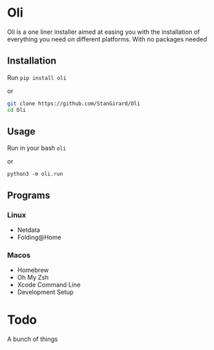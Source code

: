 # Oli

Oli is a one liner installer aimed at easing you with the installation of everything you need on different platforms. With no packages needed

## Installation

Run `pip install oli`

or 

```Bash
git clone https://github.com/StanGirard/Oli
cd Oli
```

## Usage 

Run in your bash `oli`

or 

`python3 -m oli.run`

## Programs

### Linux

- Netdata
- Folding@Home

### Macos

-  Homebrew
-  Oh My Zsh
-  Xcode Command Line
-  Development Setup

# Todo

A bunch of things



